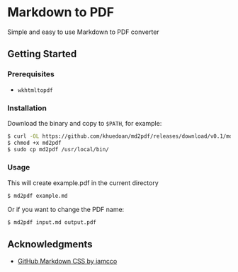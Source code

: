 # Markdown to PDF

Simple and easy to use Markdown to PDF converter

## Getting Started

### Prerequisites

- `wkhtmltopdf`

### Installation

Download the binary and copy to `$PATH`, for example:

```sh
$ curl -OL https://github.com/khuedoan/md2pdf/releases/download/v0.1/md2pdf
$ chmod +x md2pdf
$ sudo cp md2pdf /usr/local/bin/
```

### Usage

This will create example.pdf in the current directory

```sh
$ md2pdf example.md
``````

Or if you want to change the PDF name:

```sh
$ md2pdf input.md output.pdf
``````

## Acknowledgments

- [GitHub Markdown CSS by iamcco](https://github.com/iamcco/markdown.css)
